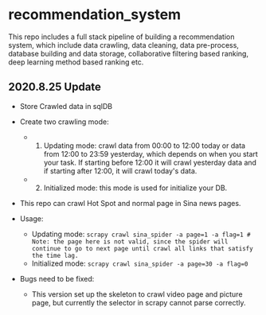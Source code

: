 # recommendation_system
This repo includes a full stack pipeline of building a recommendation system, which include data crawling, data cleaning, data pre-process, database building and data storage, collaborative filtering based ranking, deep learning method based ranking etc.  

## 2020.8.25 Update 
- Store Crawled data in sqlDB
- Create two crawling mode: 
  - 1. Updating mode: crawl data from 00:00 to 12:00 today or data from 12:00 to 23:59 yesterday, which depends on when you start your task. If starting before 12:00 it will crawl yesterday data and if starting after 12:00, it will crawl today's data. 
  - 2. Initialized mode: this mode is used for initialize your DB. 
- This repo can crawl Hot Spot and normal page in Sina news pages. 
- Usage: 
  - Updating mode: `scrapy crawl sina_spider -a page=1 -a flag=1 # Note: the page here is not valid, since the spider will continue to go to next page until crawl all links that satisfy the time lag.` 
  - Initialized mode: `scrapy crawl sina_spider -a page=30 -a flag=0`
 
- Bugs need to be fixed: 
  - This version set up the skeleton to crawl video page and picture page, but currently the selector in scrapy cannot parse correctly. 
